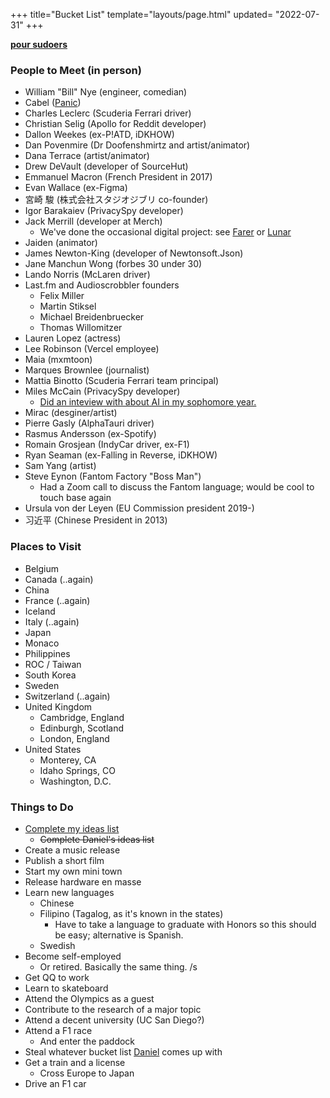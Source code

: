 +++
title="Bucket List"
template="layouts/page.html"
updated= "2022-07-31"
+++

**[pour sudoers](https://github.com/doamatto/maatt.fr/edit/main/content/bucket.md)**

### People to Meet (in person)
- William "Bill" Nye (engineer, comedian)
- Cabel ([Panic](https://panic.com))
- Charles Leclerc (Scuderia Ferrari driver)
- Christian Selig (Apollo for Reddit developer)
- Dallon Weekes (ex-P!ATD, iDKHOW)
- Dan Povenmire (Dr Doofenshmirtz and artist/animator)
- Dana Terrace (artist/animator)
- Drew DeVault (developer of SourceHut)
- Emmanuel Macron (French President in 2017)
- Evan Wallace (ex-Figma)
- 宮崎 駿 (株式会社スタジオジブリ co-founder)
- Igor Barakaiev (PrivacySpy developer)
- Jack Merrill (developer at Merch)
  - We've done the occasional digital project: see [Farer](https://farer.group) or [Lunar](https://github.com/designbylunar)
- Jaiden (animator)
- James Newton-King (developer of Newtonsoft.Json)
- Jane Manchun Wong (forbes 30 under 30)
- Lando Norris (McLaren driver)
- Last.fm and Audioscrobbler founders
  - Felix Miller
  - Martin Stiksel
  - Michael Breidenbruecker
  - Thomas Willomitzer 
- Lauren Lopez (actress)
- Lee Robinson (Vercel employee)
- Maia (mxmtoon)
- Marques Brownlee (journalist)
- Mattia Binotto (Scuderia Ferrari team principal)
- Miles McCain (PrivacySpy developer)
  - [Did an inteview with about AI in my sophomore year.](https://edu.doamatto.xyz/interview-with-miles)
- Mirac (desginer/artist)
- Pierre Gasly (AlphaTauri driver)
- Rasmus Andersson (ex-Spotify)
- Romain Grosjean (IndyCar driver, ex-F1)
- Ryan Seaman (ex-Falling in Reverse, iDKHOW)
- Sam Yang (artist)
- Steve Eynon (Fantom Factory "Boss Man")
  - Had a Zoom call to discuss the Fantom language; would be cool to touch base again
- Ursula von der Leyen (EU Commission president 2019-)
- 习近平 (Chinese President in 2013)

### Places to Visit
- Belgium
- Canada (..again)
- China
- France (..again)
- Iceland
- Italy (..again)
- Japan
- Monaco
- Philippines
- ROC / Taiwan
- South Korea
- Sweden
- Switzerland (..again)
- United Kingdom
  - Cambridge, England
  - Edinburgh, Scotland
  - London, England
- United States
  - Monterey, CA
  - Idaho Springs, CO
  - Washington, D.C.

### Things to Do
- [Complete my ideas list](@/ideas.md)
  - ~~Complete Daniel's ideas list~~
- Create a music release
- Publish a short film
- Start my own mini town
- Release hardware en masse
- Learn new languages
  - Chinese
  - Filipino (Tagalog, as it's known in the states)
    - Have to take a language to graduate with Honors so this should be easy; alternative is Spanish.
  - Swedish
- Become self-employed
  - Or retired. Basically the same thing. /s
- Get QQ to work
- Learn to skateboard
- Attend the Olympics as a guest
- Contribute to the research of a major topic
- Attend a decent university (UC San Diego?)
- Attend a F1 race
  - And enter the paddock
- Steal whatever bucket list [Daniel](https://daniel.cafe) comes up with
- Get a train and a license
  - Cross Europe to Japan
- Drive an F1 car
